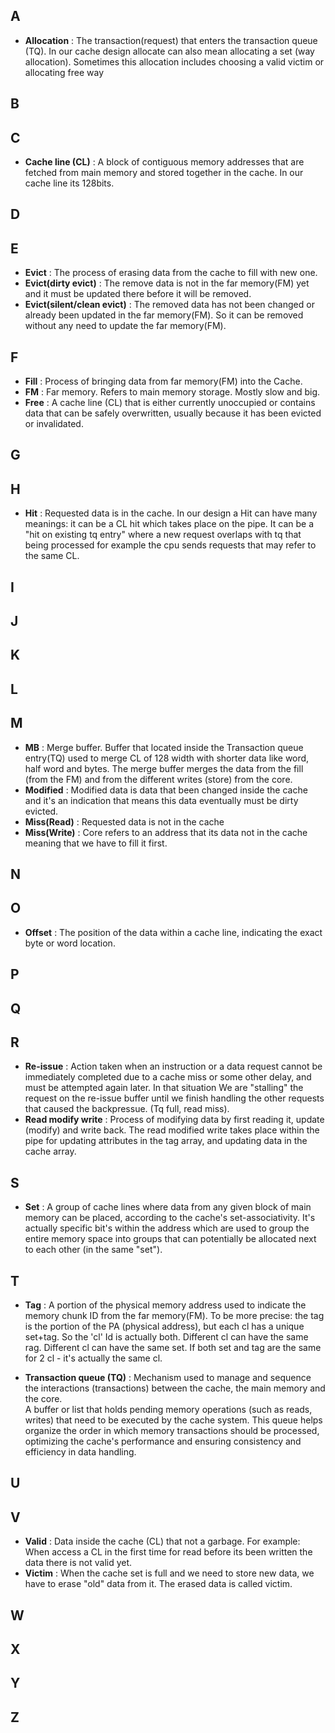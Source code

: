 ## A
- **Allocation** : The transaction(request) that enters the transaction queue (TQ). In our cache design allocate can also mean allocating a set (way allocation). Sometimes this allocation includes choosing a valid victim or allocating free way  

## B

## C
- **Cache line (CL)** :  A block of contiguous memory addresses that are fetched from main memory and stored together in the cache. In our cache line its 128bits. 
## D

## E
- **Evict** : The process of erasing data from the cache to fill with new one.
- **Evict(dirty evict)** : The remove data is not in the far memory(FM) yet and it must be updated there before it will be removed.
- **Evict(silent/clean evict)** : The removed data has not been changed or already been updated in the far memory(FM). So it can be removed without any need to update the far memory(FM).

## F
- **Fill** : Process of bringing data from far memory(FM) into the Cache.
- **FM** : Far memory. Refers to main memory storage. Mostly slow and big.
- **Free** : A cache line (CL) that is either currently unoccupied or contains data that can be safely overwritten, usually because it has been evicted or invalidated.    
## G

## H
- **Hit** : Requested data is in the cache. In our design a Hit can have many meanings:  it can be a CL hit which takes place on the pipe. It can be a "hit on existing tq entry" where a new request overlaps with tq that being processed for example the cpu sends requests that may refer to the same CL.

## I

## J

## K

## L

## M
- **MB** : Merge buffer. Buffer that located inside the Transaction queue entry(TQ) used to merge CL of 128 width with shorter data like word, half word and bytes. The merge buffer merges the data from the fill (from the FM) and from the different writes (store) from the core. 
- **Modified** : Modified data is data that been changed inside the cache and it's an indication that means this data eventually must be dirty evicted. 
- **Miss(Read)** : Requested data is not in the cache
- **Miss(Write)** : Core refers to an address that its data not in the cache meaning that we have to fill it first.

## N

## O
- **Offset** : The position of the data within a cache line, indicating the exact byte or word location.
## P

## Q

## R
- **Re-issue** : Action taken when an instruction or a data request cannot be immediately completed due to a cache miss or some other delay, and must be attempted again later. In that situation We are "stalling" the request on the re-issue buffer until we finish handling the other requests that caused the backpressue. (Tq full, read miss).
- **Read modify write** : Process of modifying data by first reading it, update (modify) and write back. The read modified write takes place within the pipe for updating attributes in the tag array, and updating data in the cache array.

## S
- **Set** : A group of cache lines where data from any given block of main memory can be placed, according to the cache's set-associativity. It's actually specific bit's within the address which are used to group the entire memory space into groups that can potentially be allocated next to each other (in the same "set").
## T
- **Tag** : A portion of the physical memory address used to indicate the memory chunk ID from the far memory(FM). To be more precise: the tag is the portion of the PA (physical address), but each cl has a unique set+tag. So the 'cl' Id is actually both. Different cl can have the same rag. Different cl can have the same set. If both set and tag are the same for 2 cl - it's actually the same cl.

- **Transaction queue (TQ)** : Mechanism used to manage and sequence the interactions (transactions) between the cache, the main memory and the core.  
 A buffer or list that holds pending memory operations (such as reads, writes) that need to be executed by the cache system. This queue helps organize the order in which memory transactions should be processed, optimizing the cache's performance and ensuring consistency and efficiency in data handling.

## U

## V
- **Valid** :  Data inside the cache (CL) that not a garbage. For example: When access a CL in the first time for read before its been written the data there is not valid yet.
- **Victim** : When the cache set is full and we need to store new data,  we have to erase "old" data from it. The erased data is called victim. 
## W

## X

## Y

## Z


